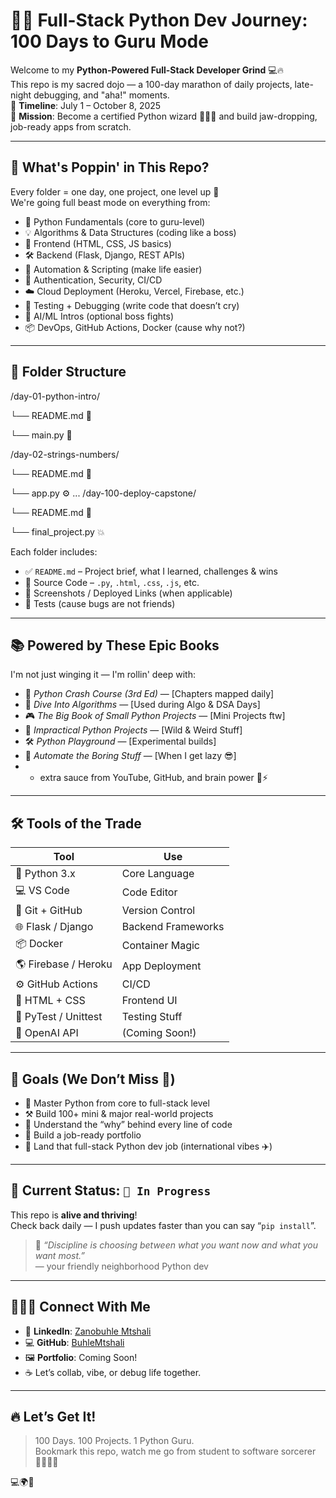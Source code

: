 # 🐍✨ Full-Stack Python Dev Journey: 100 Days to Guru Mode

Welcome to my **Python-Powered Full-Stack Developer Grind** 💻🔥  
This repo is my sacred dojo — a 100-day marathon of daily projects, late-night debugging, and "aha!" moments.  
📅 **Timeline**: July 1 – October 8, 2025  
🎯 **Mission**: Become a certified Python wizard 🧙🏾‍♀️ and build jaw-dropping, job-ready apps from scratch.

---

## 🌈 What's Poppin' in This Repo?

Every folder = one day, one project, one level up 💪  
We're going full beast mode on everything from:

- 🐍 Python Fundamentals (core to guru-level)
- 💡 Algorithms & Data Structures (coding like a boss)
- 🎨 Frontend (HTML, CSS, JS basics)
- 🛠️ Backend (Flask, Django, REST APIs)
- 🧠 Automation & Scripting (make life easier)
- 🔐 Authentication, Security, CI/CD
- ☁️ Cloud Deployment (Heroku, Vercel, Firebase, etc.)
- 🧪 Testing + Debugging (write code that doesn’t cry)
- 🤖 AI/ML Intros (optional boss fights)
- 📦 DevOps, GitHub Actions, Docker (cause why not?)

---

## 📁 Folder Structure

/day-01-python-intro/

└── README.md 📝

└── main.py 🐍

/day-02-strings-numbers/

└── README.md 📝

└── app.py ⚙️
...
/day-100-deploy-capstone/

└── README.md 📝

└── final_project.py 💥


Each folder includes:

- ✅ `README.md` – Project brief, what I learned, challenges & wins
- 🧠 Source Code – `.py`, `.html`, `.css`, `.js`, etc.
- 📸 Screenshots / Deployed Links (when applicable)
- 🧪 Tests (cause bugs are not friends)

---

## 📚 Powered by These Epic Books

I'm not just winging it — I'm rollin' deep with:

- 📘 *Python Crash Course (3rd Ed)* — [Chapters mapped daily]
- 🧩 *Dive Into Algorithms* — [Used during Algo & DSA Days]
- 🎮 *The Big Book of Small Python Projects* — [Mini Projects ftw]
- 🧪 *Impractical Python Projects* — [Wild & Weird Stuff]
- 🛠 *Python Playground* — [Experimental builds]
- 🤖 *Automate the Boring Stuff* — [When I get lazy 😎]
- + extra sauce from YouTube, GitHub, and brain power 🧠⚡

---

## 🛠️ Tools of the Trade

| Tool | Use |
|------|-----|
| 🐍 Python 3.x | Core Language |
| 💻 VS Code | Code Editor |
| 🔗 Git + GitHub | Version Control |
| 🌐 Flask / Django | Backend Frameworks |
| 📦 Docker | Container Magic |
| 🌎 Firebase / Heroku | App Deployment |
| ⚙️ GitHub Actions | CI/CD |
| 🎨 HTML + CSS | Frontend UI |
| 🧪 PyTest / Unittest | Testing Stuff |
| 🤖 OpenAI API | (Coming Soon!) |

---

## 🏁 Goals (We Don’t Miss 💯)

- 🌟 Master Python from core to full-stack level
- ⚒ Build 100+ mini & major real-world projects
- 🧠 Understand the “why” behind every line of code
- 📁 Build a job-ready portfolio
- 💼 Land that full-stack Python dev job (international vibes ✈️)

---

## 📌 Current Status: `🚧 In Progress`

This repo is **alive and thriving**!  
Check back daily — I push updates faster than you can say “`pip install`”.

> 💬 *“Discipline is choosing between what you want now and what you want most.”*  
> — your friendly neighborhood Python dev

---

## 👩🏾‍💻 Connect With Me

- 💼 **LinkedIn**: [Zanobuhle Mtshali](https://www.linkedin.com/in/zanobuhle-mtshali-2a6496210/)
- 💻 **GitHub**: [BuhleMtshali](https://github.com/BuhleMtshali)
- 🖼 **Portfolio**: Coming Soon!
- ☕ Let’s collab, vibe, or debug life together.

---

## 🔥 Let’s Get It!

> 100 Days. 100 Projects. 1 Python Guru.  
> Bookmark this repo, watch me go from student to software sorcerer 🧙🏾‍♀️🐍

💻🌍🚀
